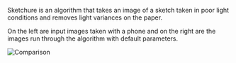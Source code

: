 Sketchure is an algorithm that takes an image of a sketch taken in poor light
conditions and removes light variances on the paper.

On the left are input images taken with a phone and on the right are the
images run through the algorithm with default parameters.

![Comparison](https://raw.github.com/loov/sketchure/master/comparison.jpg)